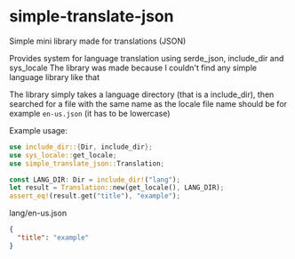 # simple-translate-json
Simple mini library made for translations (JSON)

Provides system for language translation using serde_json, include_dir and sys_locale
The library was made because I couldn't find any simple language library like that

The library simply takes a language directory (that is a include_dir), then searched for a file with the same name as the locale file name should be for example `en-us.json` (it has to be lowercase)

Example usage:
```rust
use include_dir::{Dir, include_dir};
use sys_locale::get_locale;
use simple_translate_json::Translation;

const LANG_DIR: Dir = include_dir!("lang");
let result = Translation::new(get_locale(), LANG_DIR);
assert_eq!(result.get("title"), "example");
```

lang/en-us.json
```json
{
  "title": "example"
}
```

